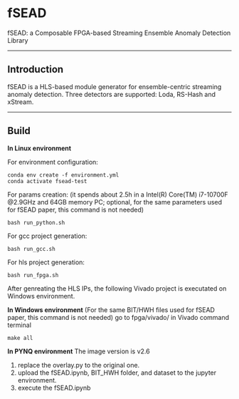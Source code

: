 # fSEAD
fSEAD: a Composable FPGA-based Streaming Ensemble Anomaly Detection Library

--------------------------------------------------------------------------------
Introduction
--------------------------------------------------------------------------------

fSEAD is a HLS-based module generator for ensemble-centric streaming anomaly detection.
Three detectors are supported: Loda, RS-Hash and xStream.

--------------------------------------------------------------------------------
Build
--------------------------------------------------------------------------------
**In Linux environment**

For environment configuration:
```
conda env create -f environment.yml
conda activate fsead-test
```
For params creation: (it spends about 2.5h in a Intel(R) Core(TM) i7-10700F @2.9GHz and 64GB memory PC; optional, for the same parameters used for fSEAD paper, this command is not needed)
```
bash run_python.sh 
```
For gcc project generation:
```
bash run_gcc.sh 
```
For hls project generation:
```
bash run_fpga.sh 
```
After genreating the HLS IPs, the following Vivado project is executated on Windows environment.

**In Windows environment**
(For the same BIT/HWH files used for fSEAD paper, this command is not needed)
go to fpga/vivado/ in Vivado command terminal
```
make all
```

**In PYNQ environment**
The image version is v2.6
1. replace the overlay.py to the original one.
2. upload the fSEAD.ipynb, BIT_HWH folder, and dataset to the jupyter environment.
3. execute the fSEAD.ipynb
